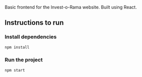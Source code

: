 <!-- instructions to install dependencies using npm and npx -->

Basic frontend for the Invest-o-Rama website. Built using React.

## Instructions to run

### Install dependencies
```bash
npm install
```

### Run the project
```bash
npm start
```
